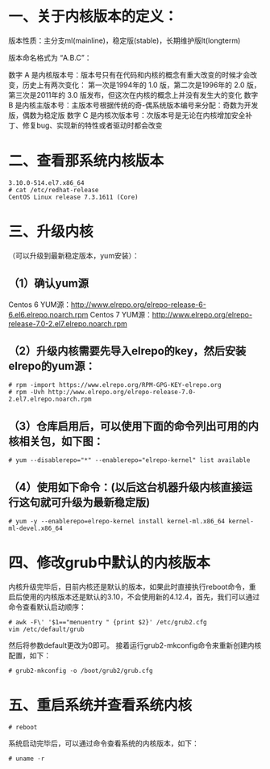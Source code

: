 # 一、关于内核版本的定义：
版本性质：主分支ml(mainline)，稳定版(stable)，长期维护版lt(longterm)

版本命名格式为 “A.B.C”：

数字 A 是内核版本号：版本号只有在代码和内核的概念有重大改变的时候才会改变，历史上有两次变化：
第一次是1994年的 1.0 版，第二次是1996年的 2.0 版，第三次是2011年的 3.0 版发布，但这次在内核的概念上并没有发生大的变化
数字 B 是内核主版本号：主版本号根据传统的奇-偶系统版本编号来分配：奇数为开发版，偶数为稳定版
数字 C 是内核次版本号：次版本号是无论在内核增加安全补丁、修复bug、实现新的特性或者驱动时都会改变

# 二、查看那系统内核版本
``` uname -r
3.10.0-514.el7.x86_64
# cat /etc/redhat-release
CentOS Linux release 7.3.1611 (Core)
```
# 三、升级内核
（可以升级到最新稳定版本，yum安装）：
## （1）确认yum源
Centos 6 YUM源：http://www.elrepo.org/elrepo-release-6-6.el6.elrepo.noarch.rpm
Centos 7 YUM源：http://www.elrepo.org/elrepo-release-7.0-2.el7.elrepo.noarch.rpm
## （2）升级内核需要先导入elrepo的key，然后安装elrepo的yum源：
```
# rpm -import https://www.elrepo.org/RPM-GPG-KEY-elrepo.org
# rpm -Uvh http://www.elrepo.org/elrepo-release-7.0-2.el7.elrepo.noarch.rpm
```
## （3）仓库启用后，可以使用下面的命令列出可用的内核相关包，如下图：
```
# yum --disablerepo="*" --enablerepo="elrepo-kernel" list available
```
## （4）使用如下命令：(以后这台机器升级内核直接运行这句就可升级为最新稳定版)
```
# yum -y --enablerepo=elrepo-kernel install kernel-ml.x86_64 kernel-ml-devel.x86_64
```

# 四、修改grub中默认的内核版本
内核升级完毕后，目前内核还是默认的版本，如果此时直接执行reboot命令，重启后使用的内核版本还是默认的3.10，不会使用新的4.12.4，首先，我们可以通过命令查看默认启动顺序：
```
# awk -F\' '$1=="menuentry " {print $2}' /etc/grub2.cfg
vim /etc/default/grub
```
然后将参数default更改为0即可。
接着运行grub2-mkconfig命令来重新创建内核配置，如下：
```
# grub2-mkconfig -o /boot/grub2/grub.cfg
```

# 五、重启系统并查看系统内核
```
# reboot
```
系统启动完毕后，可以通过命令查看系统的内核版本，如下：
```
# uname -r
```

